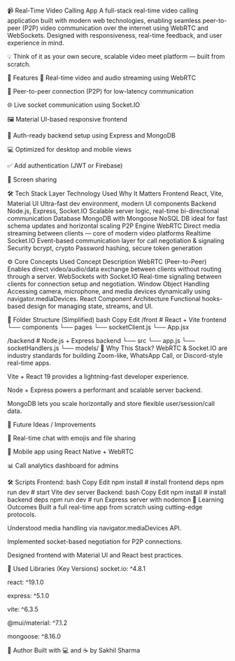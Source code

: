 📹 Real-Time Video Calling App
A full-stack real-time video calling application built with modern web technologies, enabling seamless peer-to-peer (P2P) video communication over the internet using WebRTC and WebSockets. Designed with responsiveness, real-time feedback, and user experience in mind.

💡 Think of it as your own secure, scalable video meet platform — built from scratch.

🚀 Features
🔴 Real-time video and audio streaming using WebRTC

📡 Peer-to-peer connection (P2P) for low-latency communication

🌐 Live socket communication using Socket.IO

🖼️ Material UI-based responsive frontend

🔐 Auth-ready backend setup using Express and MongoDB

💻 Optimized for desktop and mobile views

✅ Add authentication (JWT or Firebase)

🎥 Screen sharing


🛠️ Tech Stack
Layer	Technology Used	Why It Matters
Frontend	React, Vite, Material UI	Ultra-fast dev environment, modern UI components
Backend	Node.js, Express, Socket.IO	Scalable server logic, real-time bi-directional communication
Database	MongoDB with Mongoose	NoSQL DB ideal for fast schema updates and horizontal scaling
P2P Engine	WebRTC	Direct media streaming between clients — core of modern video platforms
Realtime	Socket.IO	Event-based communication layer for call negotiation & signaling
Security	bcrypt, crypto	Password hashing, secure token generation

⚙️ Core Concepts Used
Concept	Description
WebRTC (Peer-to-Peer)	Enables direct video/audio/data exchange between clients without routing through a server.
WebSockets with Socket.IO	Real-time signaling between clients for connection setup and negotiation.
Window Object Handling	Accessing camera, microphone, and media devices dynamically using navigator.mediaDevices.
React Component Architecture	Functional hooks-based design for managing state, streams, and UI.

🧩 Folder Structure (Simplified)
bash
Copy
Edit
/front           # React + Vite frontend
  └── components
  └── pages
  └── socketClient.js
  └── App.jsx

/backend         # Node.js + Express backend
  └── src
      └── app.js
      └── socketHandlers.js
      └── models/
🧠 Why This Stack?
WebRTC & Socket.IO are industry standards for building Zoom-like, WhatsApp Call, or Discord-style real-time apps.

Vite + React 19 provides a lightning-fast developer experience.

Node + Express powers a performant and scalable server backend.

MongoDB lets you scale horizontally and store flexible user/session/call data.

🧪 Future Ideas / Improvements

💬 Real-time chat with emojis and file sharing

📱 Mobile app using React Native + WebRTC

📊 Call analytics dashboard for admins

🛠️ Scripts
Frontend:
bash
Copy
Edit
npm install       # install frontend deps
npm run dev       # start Vite dev server
Backend:
bash
Copy
Edit
npm install       # install backend deps
npm run dev       # run Express server with nodemon
📖 Learning Outcomes
Built a full real-time app from scratch using cutting-edge protocols.

Understood media handling via navigator.mediaDevices API.

Implemented socket-based negotiation for P2P connections.

Designed frontend with Material UI and React best practices.

🧩 Used Libraries (Key Versions)
socket.io: ^4.8.1

react: ^19.1.0

express: ^5.1.0

vite: ^6.3.5

@mui/material: ^7.1.2

mongoose: ^8.16.0

🙌 Author
Built with 💻 and ☕ by Sakhil Sharma
